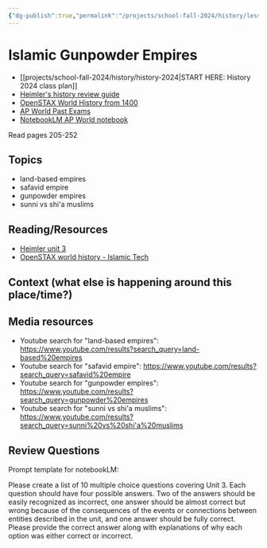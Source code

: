```yaml
---
{"dg-publish":true,"permalink":"/projects/school-fall-2024/history/lessons/safavid-empire/","tags":["gardenEntry"]}
---
```



#  Islamic Gunpowder Empires

- [[projects/school-fall-2024/history/history-2024\|START HERE: History 2024 class plan]]
- [Heimler's history review guide](https://resources.heimlershistory.com/products/ap-world-heimler-review-guide)
- [OpenSTAX World History from 1400](https://openstax.org/books/world-history-volume-2/pages/1-introduction)
- [AP World Past Exams](https://apcentral.collegeboard.org/courses/ap-world-history/exam/past-exam-questions)
- [NotebookLM AP World notebook](https://notebooklm.google.com/notebook/94b83796-38ce-42a3-b8c6-61630d55f2a2)


Read pages 205-252

## Topics


- land-based empires 
- safavid empire 
- gunpowder empires 
- sunni vs shi'a muslims 


## Reading/Resources

- [Heimler unit 3](https://resources.heimlershistory.com/products/ap-world-heimler-review-guide/categories/2153189689/posts/2168935673) 
- [OpenSTAX world history - Islamic Tech](https://openstax.org/books/world-history-volume-2/pages/4-1-a-connected-islamic-world?query=gunpowder&target=%7B%22index%22%3A0%2C%22type%22%3A%22search%22%7D#para-00026) 

## Context (what else is happening around this place/time?)


## Media resources


- Youtube search for "land-based empires": https://www.youtube.com/results?search_query=land-based%20empires 
- Youtube search for "safavid empire": https://www.youtube.com/results?search_query=safavid%20empire 
- Youtube search for "gunpowder empires": https://www.youtube.com/results?search_query=gunpowder%20empires 
- Youtube search for "sunni vs shi'a muslims": https://www.youtube.com/results?search_query=sunni%20vs%20shi'a%20muslims 

## Review Questions

Prompt template for notebookLM:

Please create a list of 10 multiple choice questions covering Unit 3. Each question should have four possible answers. Two of the answers should be easily recognized as incorrect, one answer should be almost correct but wrong because of the consequences of the events or connections between entities described in the unit, and one answer should be fully correct. Please provide the correct answer along with explanations of why each option was either correct or incorrect.